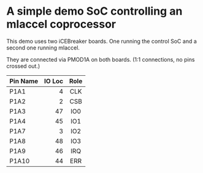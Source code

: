 A simple demo SoC controlling an mlaccel coprocessor
====================================================

This demo uses two iCEBreaker boards.
One running the control SoC and a second one running mlaccel.

They are connected via PMOD1A on both boards.
(1:1 connections, no pins crossed out.)

| Pin Name | IO Loc | Role |
|:-------- | ------:|:----:|
| P1A1     |      4 |  CLK |
| P1A2     |      2 |  CSB |
| P1A3     |     47 |  IO0 |
| P1A4     |     45 |  IO1 |
| P1A7     |      3 |  IO2 |
| P1A8     |     48 |  IO3 |
| P1A9     |     46 |  IRQ |
| P1A10    |     44 |  ERR |
